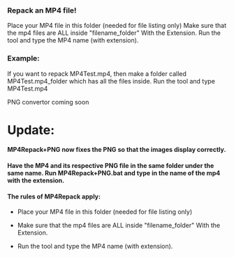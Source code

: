 ### Repack an MP4 file!
Place your MP4 file in this folder (needed for file listing only)
Make sure that the mp4 files are ALL inside "filename_folder" With the Extension.
Run the tool and type the MP4 name (with extension).

### Example:
If you want to repack MP4Test.mp4, then make a folder called MP4Test.mp4_folder which has all the files inside.
Run the tool and type MP4Test.mp4

PNG convertor coming soon


# Update:

#### MP4Repack+PNG now fixes the PNG so that the images display correctly.
#### Have the MP4 and its respective PNG file in the same folder under the same name. Run MP4Repack+PNG.bat and type in the name of the mp4 with the extension.
#### The rules of MP4Repack apply:

- Place your MP4 file in this folder (needed for file listing only)

- Make sure that the mp4 files are ALL inside "filename_folder" With the Extension.

- Run the tool and type the MP4 name (with extension).

